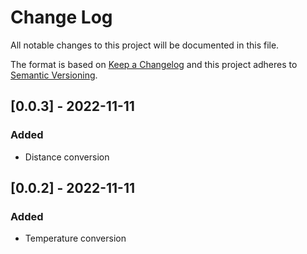 # Change Log

All notable changes to this project will be documented in this file.

The format is based on [Keep a Changelog](http://keepachangelog.com/)
and this project adheres to [Semantic Versioning](http://semver.org/).

## [0.0.3] - 2022-11-11

### Added

- Distance conversion

## [0.0.2] - 2022-11-11

### Added

- Temperature conversion
